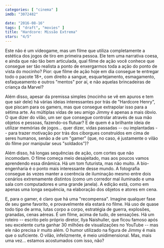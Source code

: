 ```yaml
---
categories: [ "cinema" ]
imdb: "3072482"

date: "2016-08-16"
tags: [ "draft", "movies" ]
title: "Hardcore: Missão Extrema"
stars: "4/5"
---
```

Este não é um vídeogame, mas um filme que utiliza completamente a estética dos jogos de tiro em primeira pessoa. Ele tem uma narrativa coesa, e ainda que não tão bem articulada, qual filme de ação você conhece que consegue ser tão realista a ponto de enxergarmos toda a ação do ponto de vista do mocinho? Pior: que filme de ação hoje em dia consegue te entregar todo o pacote 18+, com direito a sangue, esquartejamento, esmagamento, esfaqueamento e outros "mentos" por aí, e não aquelas brincadeiras de criança da Marvel?

Além disso, apesar da premissa simples (mocinho se vê em apuros e tem que sair dele) há várias ideias interessantes por trás de "Hardcore Henry", que piscam para os gamers, mas que consegue extrapolar isso para a sétima arte. As múltiplas vidas de seu amigo Jimmy é apenas a mais óbvio. O que dizer do vilão, um ser que consegue controlar através de sua mão objetos e pessoas, fazendo-os flutuar? E de quem é a brilhante ideia de utilizar memórias de jogos... quer dizer, vidas passadas -- ou implantadas -- para trazer motivação por trás dos ciborgues construídos em cima de seres humanos, senão a de um "gamer" (que, no caso, é justamente o vilão do filme por manipular seus "soldados")?

Além disso, há longas sequências de ação, com cortes que não incomodam. O filme começa meio desajeitado, mas aos poucos vamos aprendendo essa dinâmica. Há um tom futurista, mas não muito. A bio-engenharia é o ponto mais interessante desse mundo. A fotografia consegue às vezes manter a coerência de iluminação mesmo entre dois cenários extremamente distintos (como um corredor mal iluminado e uma sala com computadores e uma grande janela). A edição está, como em apenas uma longa sequência, na elaboração dos objetos e atores em cena.

E, para o gamer, é claro que há uma "recompensa". Imagine qualquer fase de seu game favorito, e provavelmente ela estará no filme. Há uso de quase todo tipo de arma, lutas corpo a corpo, estratégia de guerra, explosões, granadas, cenas aéreas. É um filme, acima de tudo, de sensações. Há um roteiro -- escrito pelo próprio diretor, Ilya Naishuller, que ficou famoso após seu excelente curta ganhar 30 milhões de visualizações no YouTube -- mas ele não precisa ir muito além. O humor utilizado na figura de Jimmy é mais que o suficiente. O vilão, infelizmente, é meio unidimensional. Mas, mais uma vez... estamos acostumados com isso, não?
